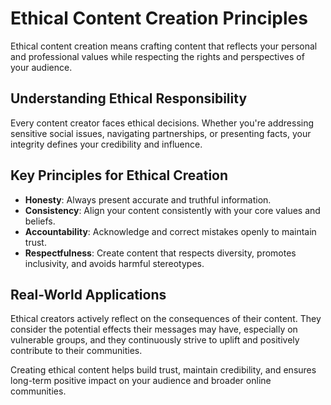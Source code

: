 # Ethical Content Creation Principles

Ethical content creation means crafting content that reflects your personal and professional values while respecting the rights and perspectives of your audience.

## Understanding Ethical Responsibility

Every content creator faces ethical decisions. Whether you're addressing sensitive social issues, navigating partnerships, or presenting facts, your integrity defines your credibility and influence.

## Key Principles for Ethical Creation

- **Honesty**: Always present accurate and truthful information.
- **Consistency**: Align your content consistently with your core values and beliefs.
- **Accountability**: Acknowledge and correct mistakes openly to maintain trust.
- **Respectfulness**: Create content that respects diversity, promotes inclusivity, and avoids harmful stereotypes.

## Real-World Applications

Ethical creators actively reflect on the consequences of their content. They consider the potential effects their messages may have, especially on vulnerable groups, and they continuously strive to uplift and positively contribute to their communities.

Creating ethical content helps build trust, maintain credibility, and ensures long-term positive impact on your audience and broader online communities. 